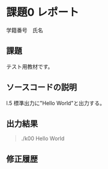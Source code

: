 # 課題0 レポート
学籍番号　氏名


## 課題
テスト用教材です。


## ソースコードの説明
l.5 標準出力に"Hello World"と出力する。


## 出力結果

> ./k00
> Hello World

## 修正履歴

